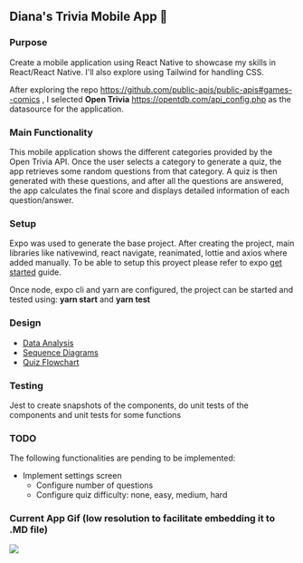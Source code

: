 ## Diana's Trivia Mobile App :iphone:

### Purpose

Create a mobile application using React Native to showcase my skills in React/React Native. I'll also explore using Tailwind for handling CSS.

After exploring the repo https://github.com/public-apis/public-apis#games--comics , I selected **Open Trivia** https://opentdb.com/api_config.php as the datasource for the application.

### Main Functionality

This mobile application shows the different categories provided by the Open Trivia API. Once the user selects a category to generate a quiz, the app retrieves some random questions from that category. A quiz is then generated with these questions, and after all the questions are answered, the app calculates the final score and displays detailed information of each question/answer.

### Setup

Expo was used to generate the base project. After creating the project, main libraries like nativewind, react navigate, reanimated, lottie and axios where added manually. To be able to setup this proyect please refer to expo [get started](https://docs.expo.dev/get-started/installation/ "get started")
 guide. 
 
Once node, expo cli and yarn are configured, the project can be started and tested using: **yarn start** and **yarn test**


### Design

- [Data Analysis](/docs/DESIGN.MD "Data Analysis")
- [Sequence Diagrams](/docs/SEQUENCE.MD "Sequence Diagrams")
- [Quiz Flowchart](/docs/FLOWCHART.MD "Quiz Flow Chart")


### Testing

Jest to create snapshots of the components, do unit tests of the components and unit tests for some functions

### TODO
The following functionalities are pending to be implemented:
+ Implement settings screen
  + Configure number of questions
  + Configure quiz difficulty: none, easy, medium, hard

### Current App Gif (low resolution to facilitate embedding it to .MD file)
![](/assets/dianas_trivia.gif)
